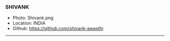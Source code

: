 ### SHIVANK
- Photo: Shivank.png
- Location: INDIA
- Github: https://github.com/shivank-awasthi
***
